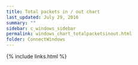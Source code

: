 ```yaml
---
title: Total packets in / out chart
last_updated: July 29, 2016
summary: ""
sidebar: c_windows_sidebar
permalink: windows_chart_totalpacketsinout.html
folder: ConnectWindows
---
```





{% include links.html %}
